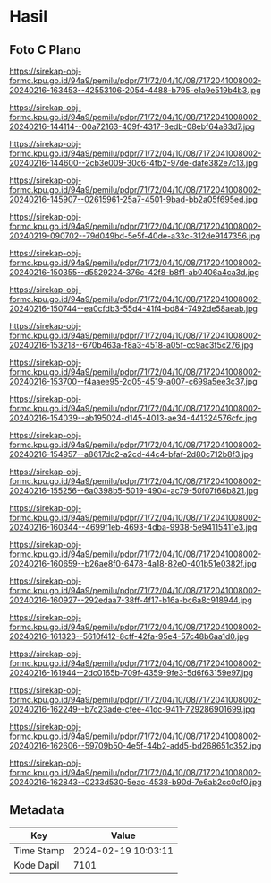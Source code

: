 # Hasil

## Foto C Plano

https://sirekap-obj-formc.kpu.go.id/94a9/pemilu/pdpr/71/72/04/10/08/7172041008002-20240216-163453--42553106-2054-4488-b795-e1a9e519b4b3.jpg

https://sirekap-obj-formc.kpu.go.id/94a9/pemilu/pdpr/71/72/04/10/08/7172041008002-20240216-144114--00a72163-409f-4317-8edb-08ebf64a83d7.jpg

https://sirekap-obj-formc.kpu.go.id/94a9/pemilu/pdpr/71/72/04/10/08/7172041008002-20240216-144600--2cb3e009-30c6-4fb2-97de-dafe382e7c13.jpg

https://sirekap-obj-formc.kpu.go.id/94a9/pemilu/pdpr/71/72/04/10/08/7172041008002-20240216-145907--02615961-25a7-4501-9bad-bb2a05f695ed.jpg

https://sirekap-obj-formc.kpu.go.id/94a9/pemilu/pdpr/71/72/04/10/08/7172041008002-20240219-090702--79d049bd-5e5f-40de-a33c-312de9147356.jpg

https://sirekap-obj-formc.kpu.go.id/94a9/pemilu/pdpr/71/72/04/10/08/7172041008002-20240216-150355--d5529224-376c-42f8-b8f1-ab0406a4ca3d.jpg

https://sirekap-obj-formc.kpu.go.id/94a9/pemilu/pdpr/71/72/04/10/08/7172041008002-20240216-150744--ea0cfdb3-55d4-41f4-bd84-7492de58aeab.jpg

https://sirekap-obj-formc.kpu.go.id/94a9/pemilu/pdpr/71/72/04/10/08/7172041008002-20240216-153218--670b463a-f8a3-4518-a05f-cc9ac3f5c276.jpg

https://sirekap-obj-formc.kpu.go.id/94a9/pemilu/pdpr/71/72/04/10/08/7172041008002-20240216-153700--f4aaee95-2d05-4519-a007-c699a5ee3c37.jpg

https://sirekap-obj-formc.kpu.go.id/94a9/pemilu/pdpr/71/72/04/10/08/7172041008002-20240216-154039--ab195024-d145-4013-ae34-441324576cfc.jpg

https://sirekap-obj-formc.kpu.go.id/94a9/pemilu/pdpr/71/72/04/10/08/7172041008002-20240216-154957--a8617dc2-a2cd-44c4-bfaf-2d80c712b8f3.jpg

https://sirekap-obj-formc.kpu.go.id/94a9/pemilu/pdpr/71/72/04/10/08/7172041008002-20240216-155256--6a0398b5-5019-4904-ac79-50f07f66b821.jpg

https://sirekap-obj-formc.kpu.go.id/94a9/pemilu/pdpr/71/72/04/10/08/7172041008002-20240216-160344--4699f1eb-4693-4dba-9938-5e94115411e3.jpg

https://sirekap-obj-formc.kpu.go.id/94a9/pemilu/pdpr/71/72/04/10/08/7172041008002-20240216-160659--b26ae8f0-6478-4a18-82e0-401b51e0382f.jpg

https://sirekap-obj-formc.kpu.go.id/94a9/pemilu/pdpr/71/72/04/10/08/7172041008002-20240216-160927--292edaa7-38ff-4f17-b16a-bc6a8c918944.jpg

https://sirekap-obj-formc.kpu.go.id/94a9/pemilu/pdpr/71/72/04/10/08/7172041008002-20240216-161323--5610f412-8cff-42fa-95e4-57c48b6aa1d0.jpg

https://sirekap-obj-formc.kpu.go.id/94a9/pemilu/pdpr/71/72/04/10/08/7172041008002-20240216-161944--2dc0165b-709f-4359-9fe3-5d6f63159e97.jpg

https://sirekap-obj-formc.kpu.go.id/94a9/pemilu/pdpr/71/72/04/10/08/7172041008002-20240216-162249--b7c23ade-cfee-41dc-9411-729286901699.jpg

https://sirekap-obj-formc.kpu.go.id/94a9/pemilu/pdpr/71/72/04/10/08/7172041008002-20240216-162606--59709b50-4e5f-44b2-add5-bd268651c352.jpg

https://sirekap-obj-formc.kpu.go.id/94a9/pemilu/pdpr/71/72/04/10/08/7172041008002-20240216-162843--0233d530-5eac-4538-b90d-7e6ab2cc0cf0.jpg


## Metadata

| Key        | Value               |
| ---------- | ------------------- |
| Time Stamp | 2024-02-19 10:03:11 |
| Kode Dapil | 7101                |



